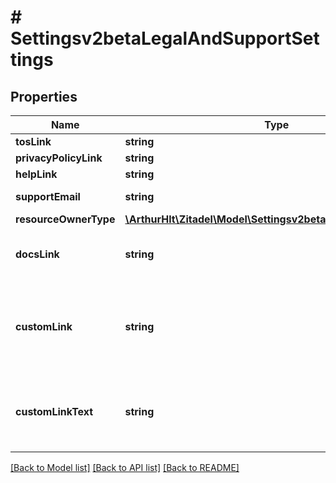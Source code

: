 # # Settingsv2betaLegalAndSupportSettings

## Properties

Name | Type | Description | Notes
------------ | ------------- | ------------- | -------------
**tosLink** | **string** |  | [optional]
**privacyPolicyLink** | **string** |  | [optional]
**helpLink** | **string** |  | [optional]
**supportEmail** | **string** | help / support email address. | [optional]
**resourceOwnerType** | [**\ArthurHlt\Zitadel\Model\Settingsv2betaResourceOwnerType**](Settingsv2betaResourceOwnerType.md) |  | [optional]
**docsLink** | **string** | Link to documentation to be shown in the console. | [optional]
**customLink** | **string** | Link to an external resource that will be available to users in the console. | [optional]
**customLinkText** | **string** | The button text that would be shown in console pointing to custom link. | [optional]

[[Back to Model list]](../../README.md#models) [[Back to API list]](../../README.md#endpoints) [[Back to README]](../../README.md)
